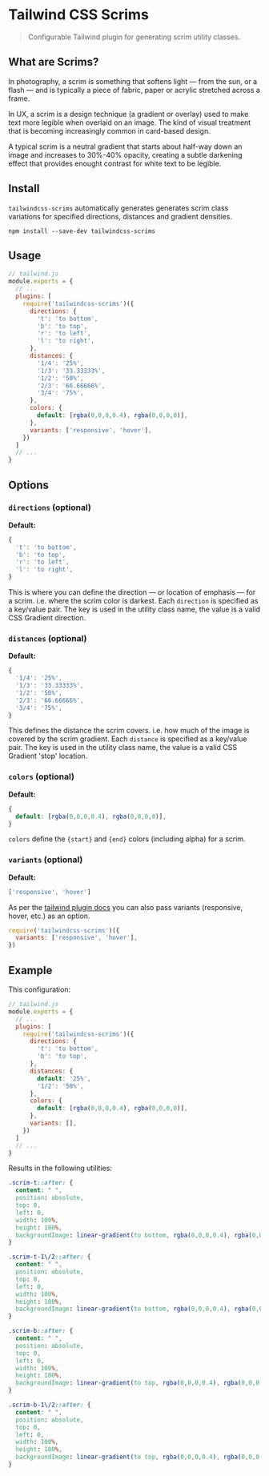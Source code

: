 # Tailwind CSS Scrims
> Configurable Tailwind plugin for generating scrim utility classes.

## What are Scrims?

In photography, a scrim is something that softens light — from the sun, or a flash — and is typically a piece of fabric, paper or acrylic stretched across a frame.

In UX, a scrim is a design technique (a gradient or overlay) used to make text more legible when overlaid on an image. The kind of visual treatment that is becoming increasingly common in card-based design.

A typical scrim is a neutral gradient that starts about half-way down an image and increases to 30%-40% opacity, creating a subtle darkening effect that provides enought contrast for white text to be legible. 

## Install

`tailwindcss-scrims` automatically generates generates scrim class variations for specified directions, distances and gradient densities.


```
npm install --save-dev tailwindcss-scrims
```

## Usage

```js
// tailwind.js
module.exports = {
  // ...
  plugins: [
    require('tailwindcss-scrims')({
      directions: {
        't': 'to bottom',
        'b': 'to top',
        'r': 'to left',
        'l': 'to right',
      },
      distances: {
        '1/4': '25%',
        '1/3': '33.33333%',
        '1/2': '50%',
        '2/3': '66.66666%',
        '3/4': '75%',
      },
      colors: {
        default: [rgba(0,0,0,0.4), rgba(0,0,0,0)],
      },
      variants: ['responsive', 'hover'],
    })
  ]
  // ...
}
```

## Options

### `directions` (optional)

**Default:**
```js
{
  't': 'to bottom',
  'b': 'to top',
  'r': 'to left',
  'l': 'to right',
}
```

This is where you can define the direction — or location of emphasis — for a scrim. i.e. where the scrim color is darkest.
Each `direction` is specified as a key/value pair. The key is used in the utility class name, the value is a valid CSS Gradient direction.


### `distances` (optional)

**Default:**
```js
{
  '1/4': '25%',
  '1/3': '33.33333%',
  '1/2': '50%',
  '2/3': '66.66666%',
  '3/4': '75%',
}
```

This defines the distance the scrim covers. i.e. how much of the image is covered by the scrim gradient. Each `distance` is specified as a key/value pair. The key is used in the utility class name, the value is a valid CSS Gradient 'stop' location.


### `colors` (optional)

**Default:**
```js
{
  default: [rgba(0,0,0,0.4), rgba(0,0,0,0)],
}
```

`colors` define the `{start}` and `{end}` colors (including alpha) for a scrim.

### `variants` (optional)

**Default:**
```js
['responsive', 'hover']
```

As per the [tailwind plugin docs](https://tailwindcss.com/docs/plugins/) you can also pass variants (responsive, hover, etc.) as an option.

```js
require('tailwindcss-scrims')({
  variants: ['responsive', 'hover'],
})
```

## Example

This configuration:

```js
// tailwind.js
module.exports = {
  // ...
  plugins: [
    require('tailwindcss-scrims')({
      directions: {
        't': 'to bottom',
        'b': 'to top',
      },
      distances: {
        default: '25%',
        '1/2': '50%',
      },
      colors: {
        default: [rgba(0,0,0,0.4), rgba(0,0,0,0)],
      },
      variants: [],
    })
  ]
  // ...
}
```

Results in the following utilities:

```css
.scrim-t::after: {
  content: " ",
  position: absolute,
  top: 0,
  left: 0,
  width: 100%,
  height: 100%,
  backgroundImage: linear-gradient(to bottom, rgba(0,0,0,0.4), rgba(0,0,0,0) 25%);
}

.scrim-t-1\/2::after: {
  content: " ",
  position: absolute,
  top: 0,
  left: 0,
  width: 100%,
  height: 100%,
  backgroundImage: linear-gradient(to bottom, rgba(0,0,0,0.4), rgba(0,0,0,0) 50%);
}

.scrim-b::after: {
  content: " ",
  position: absolute,
  top: 0,
  left: 0,
  width: 100%,
  height: 100%,
  backgroundImage: linear-gradient(to top, rgba(0,0,0,0.4), rgba(0,0,0,0) 25%);
}

.scrim-b-1\/2::after: {
  content: " ",
  position: absolute,
  top: 0,
  left: 0,
  width: 100%,
  height: 100%,
  backgroundImage: linear-gradient(to top, rgba(0,0,0,0.4), rgba(0,0,0,0) 50%);
}
```
